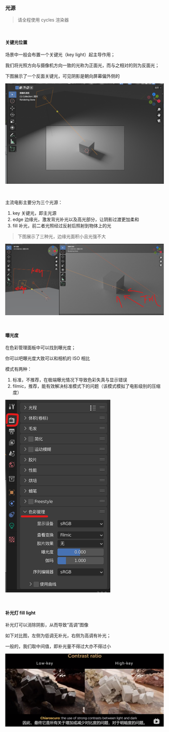 ### 光源

> 请全程使用 cycles 渲染器

<br>

#### 关键光位置

场景中一般会布置一个关键光（key light）起主导作用；

我们将光照方向与摄像机方向一致的光称为正面光，而与之相对的则为反面光；

下图展示了一个反面关键光，可见阴影是朝向屏幕偏外侧的

![](../../imgs/Blender/light/movie/m1.png)

<br>

主流电影主要分为三个光源：

1. key 关键光，即主光源
2. edge 边缘光，激发背光补光以及高光部分，让阴影过渡更加柔和
3. fill 补光，前二者光照经过反射后照射到物体上的光

> 下图展示了三种光，边缘光面积小且光强不大

![](../../imgs/Blender/light/movie/m2.png)

<br>

#### 曝光度

在色彩管理面板中可以找到曝光度；

你可以吧曝光度大致可以和相机的 ISO 相比

模式有两种：

1. 标准，不推荐，在极端曝光情况下导致色彩失真与显示错误
2. filmic，推荐，能有效解决标准模式下的问题（该模式模拟了电影级别的压缩度）

![](../../imgs/Blender/light/movie/m3.png)

<br>

#### 补光灯 fill light

补光灯可以消除阴影，从而导致“高调”图像

如下对比图，左侧为低调无补光，右侧为高调有补光；

一般的，我们取中间值，即补光量不得过大亦不得过小

![](../../imgs/Blender/light/movie/m4.png)

<br>
